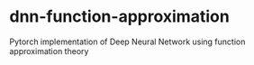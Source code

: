 # dnn-function-approximation
Pytorch implementation of Deep Neural Network using function approximation theory 

